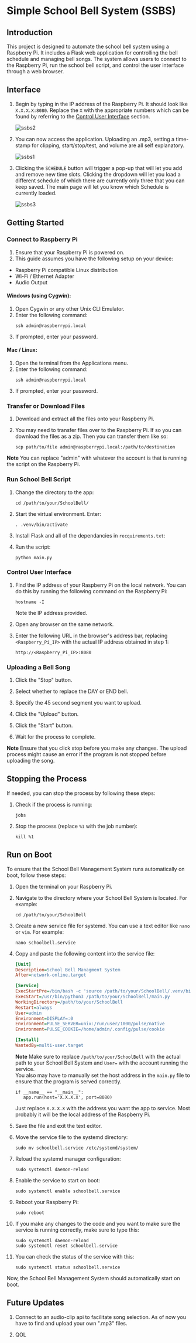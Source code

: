 # Simple School Bell System (SSBS)

## Introduction

This project is designed to automate the school bell system using a Raspberry Pi. It includes a Flask web application for controlling the bell schedule and managing bell songs. The system allows users to connect to the Raspberry Pi, run the school bell script, and control the user interface through a web browser.

## Interface

1. Begin by typing in the IP address of the Raspberry Pi.  It should look like `X.X.X.X:8080`. Replace the `X` with the appropriate numbers which can be found by referring to the [Control User Interface](#control-user-interface) section.

   ![ssbs2](static/assets/ssbs2.png)


2. You can now access the application. Uploading an .mp3, setting a time-stamp for clipping, start/stop/test, and volume are all self explanatory.

   ![ssbs1](static/assets/ssbs1.png)


3. Clicking the `SCHEDULE` button will trigger a pop-up that will let you add and remove new time slots.  Clicking the dropdown will let you load a different schedule of which there are currently only three that you can keep saved.  The main page will let you know which Schedule is currently loaded.

   ![ssbs3](static/assets/ssbs3.png)

## Getting Started

### Connect to Raspberry Pi
1. Ensure that your Raspberry Pi is powered on.
2. This guide assumes you have the following setup on your device:
 - Raspberry Pi compatible Linux distribution
 - Wi-Fi / Ethernet Adapter
 - Audio Output

#### Windows (using Cygwin):
1. Open Cygwin or any other Unix CLI Emulator.
2. Enter the following command:
   ```
   ssh admin@raspberrypi.local
   ```
3. If prompted, enter your password.

#### Mac / Linux:
1. Open the terminal from the Applications menu.
2. Enter the following command:
   ```
   ssh admin@raspberrypi.local
   ```
3. If prompted, enter your password.

### Transfer or Download Files

1. Download and extract all the files onto your Raspberry Pi.

2. You may need to transfer files over to the Raspberry Pi.  If so you can download the files as a zip.  Then you can transfer them like so:
    ```
    scp path/to/file admin@raspberrypi.local:/path/to/destination
    ```
**Note**
You can replace "admin" with whatever the account is that is running the script on the Raspberry Pi.

### Run School Bell Script

1. Change the directory to the app:
   ```
   cd /path/to/your/SchoolBell/
   ```

2. Start the virtual environment. Enter:
   ```
   . .venv/bin/activate
   ```
3. Install Flask and all of the dependancies in `recquirements.txt`:

4. Run the script:
   ```
   python main.py
   ```

### Control User Interface

1. Find the IP address of your Raspberry Pi on the local network. You can do this by running the following command on the Raspberry Pi:
   ```
   hostname -I
   ```
   Note the IP address provided.

2. Open any browser on the same network.

3. Enter the following URL in the browser's address bar, replacing `<Raspberry_Pi_IP>` with the actual IP address obtained in step 1:
   ```
   http://<Raspberry_Pi_IP>:8080
   ```

### Uploading a Bell Song

1. Click the "Stop" button.

2. Select whether to replace the DAY or END bell.

3. Specify the 45 second segment you want to upload.

4. Click the "Upload" button.

5. Click the "Start" button.

6. Wait for the process to complete.

**Note**
Ensure that you click stop before you make any changes.  The upload process might cause an error if the program is not stopped before uploading the song.

## Stopping the Process

If needed, you can stop the process by following these steps:

1. Check if the process is running:
   ```
   jobs
   ```

2. Stop the process (replace `%1` with the job number):
   ```
   kill %1
   ```

## Run on Boot

To ensure that the School Bell Management System runs automatically on boot, follow these steps:

1. Open the terminal on your Raspberry Pi.

2. Navigate to the directory where your School Bell System is located. For example:

    ```
    cd /path/to/your/SchoolBell
    ```

3. Create a new service file for systemd. You can use a text editor like `nano` or `vim`. For example:

    ```
    nano schoolbell.service
    ```

4. Copy and paste the following content into the service file:

    ```ini
    [Unit]
    Description=School Bell Managment System
    After=network-online.target

    [Service]
    ExecStartPre=/bin/bash -c 'source /path/to/your/SchoolBell/.venv/bin/activate'
    ExecStart=/usr/bin/python3 /path/to/your/SchoolBell/main.py
    WorkingDirectory=/path/to/your/SchoolBell
    Restart=always
    User=admin
    Environment=DISPLAY=:0
    Environment=PULSE_SERVER=unix:/run/user/1000/pulse/native
    Environment=PULSE_COOKIE=/home/admin/.config/pulse/cookie

    [Install]
    WantedBy=multi-user.target
    ```

   **Note**
   Make sure to replace `/path/to/your/SchoolBell` with the actual path to your School Bell System and `User=` with the account running the service.  
   You also may have to manually set the host address in the `main.py` file to ensure that the program is served correctly.
    
    ```
    if __name__ == "__main__":
       app.run(host='X.X.X.X', port=8080)
    ```

    Just replace `X.X.X.X` with the address you want the app to service. Most probably it will be the local address of the Raspberry Pi.

5. Save the file and exit the text editor.

6. Move the service file to the systemd directory:

    ```
    sudo mv schoolbell.service /etc/systemd/system/
    ```

7. Reload the systemd manager configuration:

    ```
    sudo systemctl daemon-reload
    ```

8. Enable the service to start on boot:

    ```
    sudo systemctl enable schoolbell.service
    ```

9. Reboot your Raspberry Pi:

    ```
    sudo reboot
    ```

10. If you make any changes to the code and you want to make sure the service is running correctly, make sure to type this:

    ```
    sudo systemctl daemon-reload
    sudo systemctl reset schoolbell.service
    ```

11. You can check the status of the service with this:

    ```
    sudo systemctl status schoolbell.service
    ```

Now, the School Bell Management System should automatically start on boot.


## Future Updates

1. Connect to an audio-clip api to facilitate song selection.  As of now you have to find and upload your own ".mp3" files.

2. QOL